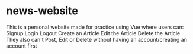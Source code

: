 # news-website

This is a personal website made for practice using Vue where users can:
Signup
Login
Logout
Create an Article
Edit the Article
Delete the Article
They also can't Post, Edit or Delete without having an account/creating an account first
